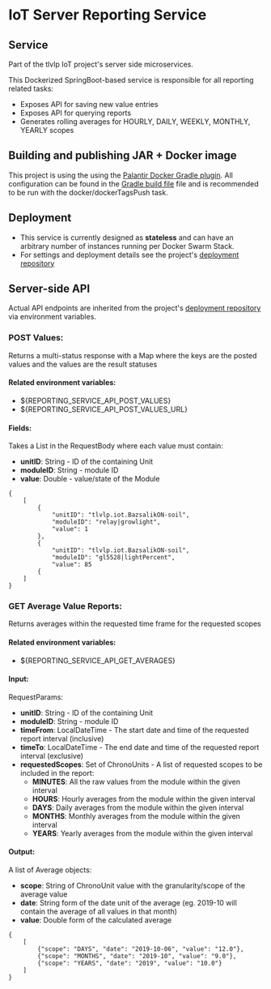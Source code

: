 # IoT Server Reporting Service

## Service
Part of the tlvlp IoT project's server side microservices.

This Dockerized SpringBoot-based service is responsible for all reporting related tasks:
- Exposes API for saving new value entries
- Exposes API for querying reports
- Generates rolling averages for HOURLY, DAILY, WEEKLY, MONTHLY, YEARLY scopes

## Building and publishing JAR + Docker image
This project is using the using the [Palantir Docker Gradle plugin](https://github.com/palantir/gradle-docker).
All configuration can be found in the [Gradle build file](build.gradle) file 
and is recommended to be run with the docker/dockerTagsPush task.

## Deployment
- This service is currently designed as **stateless** and can have an arbitrary number of instances running per Docker Swarm Stack.
- For settings and deployment details see the project's [deployment repository](https://gitlab.com/tlvlp/iot.server.deployment)

## Server-side API
Actual API endpoints are inherited from the project's [deployment repository](https://gitlab.com/tlvlp/iot.server.deployment) via environment variables.

### POST Values:

Returns a multi-status response with a Map where the keys are the posted values and the values are the result statuses

#### Related environment variables:
- ${REPORTING_SERVICE_API_POST_VALUES}
- ${REPORTING_SERVICE_API_POST_VALUES_URL}

#### Fields:
Takes a List in the RequestBody where each value must contain:
- **unitID**: String - ID of the containing Unit
- **moduleID**: String - module ID
- **value**: Double - value/state of the Module

```
{ 
    [   
        {
            "unitID": "tlvlp.iot.BazsalikON-soil",
            "moduleID": "relay|growlight",
            "value": 1
        },
        {
            "unitID": "tlvlp.iot.BazsalikON-soil",
            "moduleID": "gl5528|lightPercent", 
            "value": 85
        {
    ]
}

```

### GET Average Value Reports:

Returns averages within the requested time frame for the requested scopes

#### Related environment variables:
- ${REPORTING_SERVICE_API_GET_AVERAGES}

#### Input:
RequestParams:
- **unitID**: String - ID of the containing Unit
- **moduleID**: String - module ID
- **timeFrom**: LocalDateTime - The start date and time of the requested report interval (inclusive)
- **timeTo**: LocalDateTime - The end date and time of the requested report interval (exclusive)
- **requestedScopes**: Set of ChronoUnits - A list of requested scopes to be included in the report:
    - **MINUTES**: All the raw values from the module within the given interval 
    - **HOURS**: Hourly averages from the module within the given interval 
    - **DAYS**: Daily averages from the module within the given interval 
    - **MONTHS**: Monthly averages from the module within the given interval
    - **YEARS**: Yearly averages from the module within the given interval 
    
#### Output:
A list of Average objects:
- **scope**: String of ChronoUnit value with the granularity/scope of the average value
- **date**: String form of the date unit of the average (eg. 2019-10 will contain the average of all values in that month)
- **value**: Double form of the calculated average

```
{
    [
        {"scope": "DAYS", "date": "2019-10-06", "value": "12.0"},
        {"scope": "MONTHS", "date": "2019-10", "value": "9.0"},
        {"scope": "YEARS", "date": "2019", "value": "10.0"}
    ]
}
```

